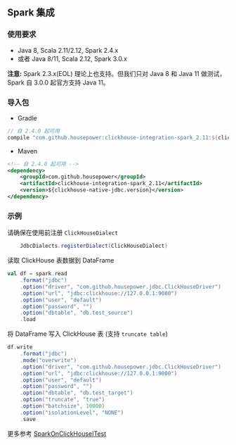 ## Spark 集成

### 使用要求

- Java 8, Scala 2.11/2.12, Spark 2.4.x
- 或者 Java 8/11, Scala 2.12, Spark 3.0.x

**注意:** Spark 2.3.x(EOL) 理论上也支持。但我们只对 Java 8 和 Java 11 做测试，Spark 自 3.0.0 起官方支持 Java 11。

### 导入包

- Gradle

```groovy
// 自 2.4.0 起可用
compile "com.github.housepower:clickhouse-integration-spark_2.11:${clickhouse_native_jdbc_version}"
```

- Maven

```xml
<!-- 自 2.4.0 起可用 -->
<dependency>
    <groupId>com.github.housepower</groupId>
    <artifactId>clickhouse-integration-spark_2.11</artifactId>
    <version>${clickhouse-native-jdbc.version}</version>
</dependency>
```

### 示例

请确保在使用前注册 `ClickHouseDialect` 

```scala
    JdbcDialects.registerDialect(ClickHouseDialect)
```

读取 ClickHouse 表数据到 DataFrame

```scala
val df = spark.read
    .format("jdbc")
    .option("driver", "com.github.housepower.jdbc.ClickHouseDriver")
    .option("url", "jdbc:clickhouse://127.0.0.1:9000")
    .option("user", "default")
    .option("password", "")
    .option("dbtable", "db.test_source")
    .load
```

将 DataFrame 写入 ClickHouse 表 (支持 `truncate table`)

```scala
df.write
    .format("jdbc")
    .mode("overwrite")
    .option("driver", "com.github.housepower.jdbc.ClickHouseDriver")
    .option("url", "jdbc:clickhouse://127.0.0.1:9000")
    .option("user", "default")
    .option("password", "")
    .option("dbtable", "db.test_target")
    .option("truncate", "true")
    .option("batchsize", 10000)
    .option("isolationLevel", "NONE")
    .save
```

更多参考 [SparkOnClickHouseITest](https://github.com/housepower/ClickHouse-Native-JDBC/clickhouse-integration/clickhouse-integration-spark/src/test/scala/com.github.housepower.jdbc.spark/SparkOnClickHouseITest.scala)
